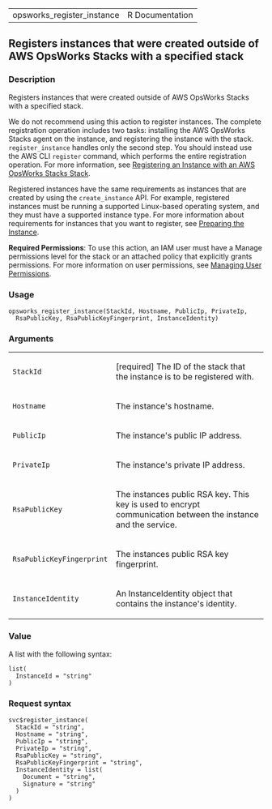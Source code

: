 <table style="width: 100%;">
<tbody>
<tr class="odd">
<td>opsworks_register_instance</td>
<td style="text-align: right;">R Documentation</td>
</tr>
</tbody>
</table>

## Registers instances that were created outside of AWS OpsWorks Stacks with a specified stack

### Description

Registers instances that were created outside of AWS OpsWorks Stacks
with a specified stack.

We do not recommend using this action to register instances. The
complete registration operation includes two tasks: installing the AWS
OpsWorks Stacks agent on the instance, and registering the instance with
the stack. `register_instance` handles only the second step. You should
instead use the AWS CLI `register` command, which performs the entire
registration operation. For more information, see [Registering an
Instance with an AWS OpsWorks Stacks
Stack](https://docs.aws.amazon.com/opsworks/latest/userguide/registered-instances-register.html).

Registered instances have the same requirements as instances that are
created by using the `create_instance` API. For example, registered
instances must be running a supported Linux-based operating system, and
they must have a supported instance type. For more information about
requirements for instances that you want to register, see [Preparing the
Instance](https://docs.aws.amazon.com/opsworks/latest/userguide/).

**Required Permissions**: To use this action, an IAM user must have a
Manage permissions level for the stack or an attached policy that
explicitly grants permissions. For more information on user permissions,
see [Managing User
Permissions](https://docs.aws.amazon.com/opsworks/latest/userguide/opsworks-security-users.html).

### Usage

    opsworks_register_instance(StackId, Hostname, PublicIp, PrivateIp,
      RsaPublicKey, RsaPublicKeyFingerprint, InstanceIdentity)

### Arguments

<table>
<colgroup>
<col style="width: 35%" />
<col style="width: 65%" />
</colgroup>
<tbody>
<tr class="odd">
<td><code id="opsworks_register_instance_:_StackId">StackId</code></td>
<td><p>[required] The ID of the stack that the instance is to be
registered with.</p></td>
</tr>
<tr class="even">
<td><code
id="opsworks_register_instance_:_Hostname">Hostname</code></td>
<td><p>The instance's hostname.</p></td>
</tr>
<tr class="odd">
<td><code
id="opsworks_register_instance_:_PublicIp">PublicIp</code></td>
<td><p>The instance's public IP address.</p></td>
</tr>
<tr class="even">
<td><code
id="opsworks_register_instance_:_PrivateIp">PrivateIp</code></td>
<td><p>The instance's private IP address.</p></td>
</tr>
<tr class="odd">
<td><code
id="opsworks_register_instance_:_RsaPublicKey">RsaPublicKey</code></td>
<td><p>The instances public RSA key. This key is used to encrypt
communication between the instance and the service.</p></td>
</tr>
<tr class="even">
<td><code
id="opsworks_register_instance_:_RsaPublicKeyFingerprint">RsaPublicKeyFingerprint</code></td>
<td><p>The instances public RSA key fingerprint.</p></td>
</tr>
<tr class="odd">
<td><code
id="opsworks_register_instance_:_InstanceIdentity">InstanceIdentity</code></td>
<td><p>An InstanceIdentity object that contains the instance's
identity.</p></td>
</tr>
</tbody>
</table>

### Value

A list with the following syntax:

    list(
      InstanceId = "string"
    )

### Request syntax

    svc$register_instance(
      StackId = "string",
      Hostname = "string",
      PublicIp = "string",
      PrivateIp = "string",
      RsaPublicKey = "string",
      RsaPublicKeyFingerprint = "string",
      InstanceIdentity = list(
        Document = "string",
        Signature = "string"
      )
    )
